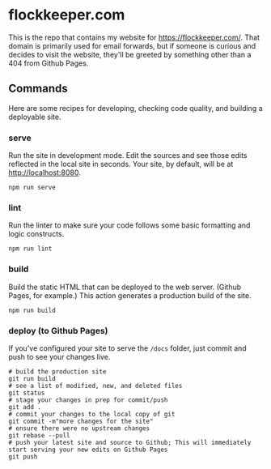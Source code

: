 # flockkeeper.com

This is the repo that contains my website for https://flockkeeper.com/. That domain is primarily used for email forwards, but if someone is curious and decides to visit the website, they'll be greeted by something other than a 404 from Github Pages.

## Commands

Here are some recipes for developing, checking code quality, and building a deployable site.

### serve

Run the site in development mode. Edit the sources and see those edits reflected in the local site in seconds. Your site, by default, will be at [http://localhost:8080](http://localhost:8080).

```shell
npm run serve
```

### lint

Run the linter to make sure your code follows some basic formatting and logic constructs.

```shell
npm run lint
```

### build

Build the static HTML that can be deployed to the web server. (Github Pages, for example.) This action generates a production build of the site.

```shell
npm run build
```

### deploy (to Github Pages)

If you've configured your site to serve the `/docs` folder, just commit and push to see your changes live.

```shell
# build the production site
git run build
# see a list of modified, new, and deleted files
git status
# stage your changes in prep for commit/push
git add .
# commit your changes to the local copy of git
git commit -m"more changes for the site"
# ensure there were no upstream changes
git rebase --pull
# push your latest site and source to Github; This will immediately start serving your new edits on Github Pages
git push
```
